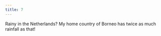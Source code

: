 ```yaml
---
title: 7
---
```



Rainy in the Netherlands? My home country of Borneo has twice as much rainfall as that!